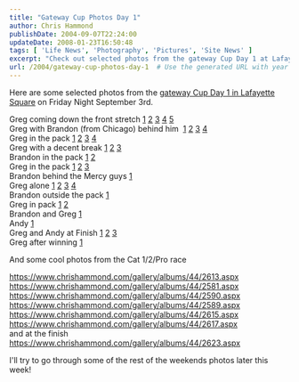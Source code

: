 ```yaml
---
title: "Gateway Cup Photos Day 1"
author: Chris Hammond
publishDate: 2004-09-07T22:24:00
updateDate: 2008-01-23T16:50:48
tags: [ 'Life News', 'Photography', 'Pictures', 'Site News' ]
excerpt: "Check out selected photos from the gateway Cup Day 1 at Lafayette Square, capturing exciting moments from the race. View the action-packed images here!"
url: /2004/gateway-cup-photos-day-1  # Use the generated URL with year
---
```

<P>Here are some selected photos from the <A href="https://www.chrishammond.com/gallery/albums/44">gateway Cup Day 1 in Lafayette Square</A> on Friday Night&nbsp;September 3rd.</P> <P>Greg coming down the front stretch <A href="https://www.chrishammond.com/gallery/albums/44/2448.aspx">1</A> <A href="https://www.chrishammond.com/gallery/albums/44/2449.aspx">2</A> <A href="https://www.chrishammond.com/gallery/albums/44/2450.aspx">3</A>&nbsp;<A href="https://www.chrishammond.com/gallery/albums/44/2451.aspx">4</A> <A href="https://www.chrishammond.com/gallery/albums/44/2452.aspx">5</A><BR>Greg with Brandon (from Chicago) behind him &nbsp;<A href="https://www.chrishammond.com/gallery/albums/44/2454.aspx">1</A> <A href="https://www.chrishammond.com/gallery/albums/44/2455.aspx">2</A> <A href="https://www.chrishammond.com/gallery/albums/44/2456.aspx">3</A> <A href="https://www.chrishammond.com/gallery/albums/44/2457.aspx">4</A><BR>Greg in the pack <A href="https://www.chrishammond.com/gallery/albums/44/2463.aspx">1</A>&nbsp;<A href="https://www.chrishammond.com/gallery/albums/44/2464.aspx">2</A> <A href="https://www.chrishammond.com/gallery/albums/44/2465.aspx">3</A>&nbsp;<A href="https://www.chrishammond.com/gallery/albums/44/2466.aspx">4</A>&nbsp;<BR>Greg&nbsp;with a&nbsp;decent break <A href="https://www.chrishammond.com/gallery/albums/44/2467.aspx">1</A>&nbsp;<A href="https://www.chrishammond.com/gallery/albums/44/2468.aspx">2</A>&nbsp;<A href="https://www.chrishammond.com/gallery/albums/44/2469.aspx">3</A><BR>Brandon in the pack <A href="https://www.chrishammond.com/gallery/albums/44/2473.aspx">1</A> <A href="https://www.chrishammond.com/gallery/albums/44/2474.aspx">2</A><BR>Greg in the pack <A href="https://www.chrishammond.com/gallery/albums/44/2477.aspx">1</A>&nbsp;<A href="https://www.chrishammond.com/gallery/albums/44/2478.aspx">2</A>&nbsp;<A href="https://www.chrishammond.com/gallery/albums/44/2479.aspx">3</A><BR>Brandon behind the Mercy&nbsp;guys <A href="https://www.chrishammond.com/gallery/albums/44/2480.aspx">1</A><BR>Greg alone <A href="https://www.chrishammond.com/gallery/albums/44/2490.aspx">1</A>&nbsp;<A href="https://www.chrishammond.com/gallery/albums/44/2491.aspx">2</A>&nbsp;<A href="https://www.chrishammond.com/gallery/albums/44/2492.aspx">3</A> <A href="https://www.chrishammond.com/gallery/albums/44/2493.aspx">4</A><BR>Brandon outside the pack <A href="https://www.chrishammond.com/gallery/albums/44/2498.aspx">1</A><BR>Greg in pack <A href="https://www.chrishammond.com/gallery/albums/44/2500.aspx">1</A> <A href="https://www.chrishammond.com/gallery/albums/44/2501.aspx">2</A>&nbsp;<BR>Brandon and Greg <A href="https://www.chrishammond.com/gallery/albums/44/2511.aspx">1</A><BR>Andy <A href="https://www.chrishammond.com/gallery/albums/44/2512.aspx">1</A><BR>Greg&nbsp;and Andy at&nbsp;Finish <A href="https://www.chrishammond.com/gallery/albums/44/2513.aspx">1</A> <A href="https://www.chrishammond.com/gallery/albums/44/2514.aspx">2</A> <A href="https://www.chrishammond.com/gallery/albums/44/2515.aspx">3</A><BR>Greg after winning <A href="https://www.chrishammond.com/gallery/albums/44/2521.aspx">1</A></P> <P>And some cool photos from the Cat 1/2/Pro race</P> <P><A href="https://www.chrishammond.com/gallery/albums/44/2613.aspx">https://www.chrishammond.com/gallery/albums/44/2613.aspx</A><BR><A href="https://www.chrishammond.com/gallery/albums/44/2581.aspx">https://www.chrishammond.com/gallery/albums/44/2581.aspx</A><BR><A href="https://www.chrishammond.com/gallery/albums/44/2590.aspx">https://www.chrishammond.com/gallery/albums/44/2590.aspx</A><BR><A href="https://www.chrishammond.com/gallery/albums/44/2589.aspx">https://www.chrishammond.com/gallery/albums/44/2589.aspx</A><BR><A href="https://www.chrishammond.com/gallery/albums/44/2615.aspx">https://www.chrishammond.com/gallery/albums/44/2615.aspx</A><BR><A href="https://www.chrishammond.com/gallery/albums/44/2617.aspx">https://www.chrishammond.com/gallery/albums/44/2617.aspx</A><BR>and at the finish <A href="https://www.chrishammond.com/gallery/albums/44/2623.aspx">https://www.chrishammond.com/gallery/albums/44/2623.aspx</A></P> <P>I'll try to go through some of the rest of the weekends photos later this week!<BR>&nbsp;</P>

